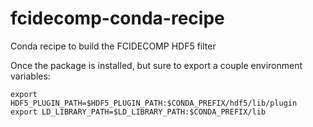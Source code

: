 # fcidecomp-conda-recipe
Conda recipe to build the FCIDECOMP HDF5 filter

Once the package is installed, but sure to export a couple environment variables:
```shell
export HDF5_PLUGIN_PATH=$HDF5_PLUGIN_PATH:$CONDA_PREFIX/hdf5/lib/plugin
export LD_LIBRARY_PATH=$LD_LIBRARY_PATH:$CONDA_PREFIX/lib
```
